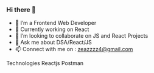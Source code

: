 ### Hi there 👋

- 🌱 I’m a Frontend Web Developer
- 🔭 Currently working on React
- 👯 I’m looking to collaborate on JS and React Projects
- 💬 Ask me about DSA/React/JS
- 📫 Connect with me on : zeazzzz4@gmail.com

Technologies
Reactjs Postman
